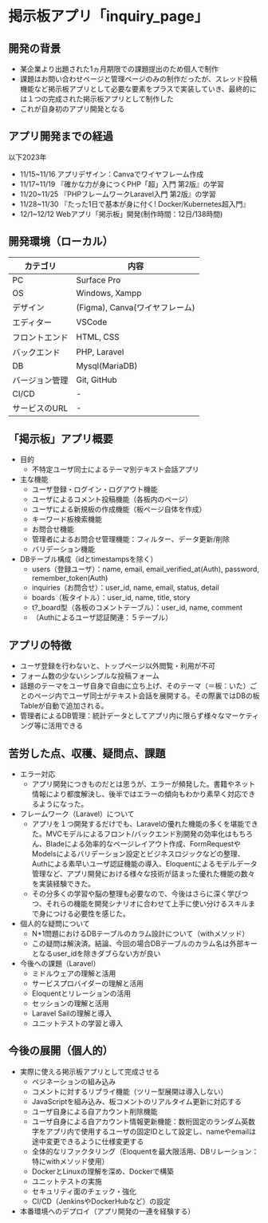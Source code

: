 
# 掲示板アプリ「inquiry_page」
## 開発の背景
- 某企業より出題された1ヵ月期限での課題提出のため個人で制作
- 課題はお問い合わせページと管理ページのみの制作だったが、スレッド投稿機能など掲示板アプリとして必要な要素をプラスで実装していき、最終的には１つの完成された掲示板アプリとして制作した
- これが自身初のアプリ開発となる
## アプリ開発までの経過
以下2023年
- 11/15~11/16 アプリデザイン：Canvaでワイヤフレーム作成
- 11/17~11/19 『確かな力が身につくPHP「超」入門 第2版』の学習
- 11/20~11/25 『PHPフレームワークLaravel入門 第2版』の学習
- 11/28~11/30 『たった1日で基本が身に付く! Docker/Kubernetes超入門』
- 12/1~12/12 Webアプリ「掲示板」開発(制作時間：12日/138時間)
## 開発環境（ローカル）
| カテゴリ | 内容 |
| --- | --- |
| PC | Surface Pro |
| OS | Windows, Xampp |
| デザイン | (Figma), Canva(ワイヤフレーム) |
| エディター | VSCode |
| フロントエンド | HTML, CSS |
| バックエンド | PHP, Laravel |
| DB | Mysql(MariaDB) |
| バージョン管理 | Git, GitHub |
| CI/CD | - |
| サービスのURL | - |
## 「掲示板」アプリ概要
- 目的
  - 不特定ユーザ同士によるテーマ別テキスト会話アプリ
- 主な機能
  - ユーザ登録・ログイン・ログアウト機能
  - ユーザによるコメント投稿機能（各板内のページ）
  - ユーザによる新規板の作成機能（板ページ自体を作成）
  - キーワード板検索機能
  - お問合せ機能
  - 管理者によるお問合せ管理機能：フィルター、データ更新/削除
  - バリデーション機能
- DBテーブル構成（idとtimestampsを除く）
  - users（登録ユーザ）：name, email, email_verified_at(Auth), password, remember_token(Auth)
  - inquiries（お問合せ）：user_id, name, email, status, detail
  - boards（板タイトル）：user_id, name, title, story
  - t?_board型（各板のコメントテーブル）：user_id, name, comment
  - （Authによるユーザ認証関連：５テーブル）
## アプリの特徴
- ユーザ登録を行わないと、トップページ以外閲覧・利用が不可
- フォーム数の少ないシンプルな投稿フォーム
- 話題のテーマをユーザ自身で自由に立ち上げ、そのテーマ（＝板：いた）ごとのページ内でユーザ同士がテキスト会話を展開する。その際裏ではDBの板Tableが自動で追加される。
- 管理者によるDB管理：統計データとしてアプリ内に限らず様々なマーケティング等に活用できる
## 苦労した点、収穫、疑問点、課題
- エラー対応
  - アプリ開発につきものだとは思うが、エラーが頻発した。書籍やネット情報により都度解決し、後半ではエラーの傾向もわかり素早く対応できるようになった。
- フレームワーク（Laravel）について
  - アプリを１つ開発するだけでも、Laravelの優れた機能の多くを堪能できた。MVCモデルによるフロント/バックエンド別開発の効率化はもちろん、Bladeによる効率的なページレイアウト作成、FormRequestやModelsによるバリデーション設定とビジネスロジックなどの整理、Authによる素早いユーザ認証機能の導入、Eloquentによるモデルデータ管理など、アプリ開発における様々な技術が詰まった優れた機能の数々を実装経験できた。
  - その分多くの学習や脳の整理も必要なので、今後はさらに深く学びつつ、それらの機能を開発シナリオに合わせて上手に使い分けるスキルまで身につける必要性を感じた。
- 個人的な疑問について
  - N+1問題におけるDBテーブルのカラム設計について（withメソッド）
  - この疑問は解決済。結論、今回の場合DBテーブルのカラム名は外部キーとなるuser_idを除きダブらない方が良い
- 今後への課題（Laravel）
  - ミドルウェアの理解と活用
  - サービスプロバイダーの理解と活用
  - Eloquentとリレーションの活用
  - セッションの理解と活用
  - Laravel Sailの理解と導入
  - ユニットテストの学習と導入
## 今後の展開（個人的）
- 実際に使える掲示板アプリとして完成させる
  - ペジネーションの組み込み
  - コメントに対するリプライ機能（ツリー型展開は導入しない）
  - JavaScriptを組み込み、板コメントのリアルタイム更新に対応する
  - ユーザ自身による自アカウント削除機能
  - ユーザ自身による自アカウント情報更新機能：数桁固定のランダム英数字をアプリ内で使用するユーザの固定IDとして設定し、nameやemailは途中変更できるように仕様変更する
  - 全体的なリファクタリング（Eloquentを最大限活用、DBリレーション：特にwithメソッド使用）
  - DockerとLinuxの理解を深め、Dockerで構築
  - ユニットテストの実施
  - セキュリティ面のチェック・強化
  - CI/CD（JenkinsやDockerHubなど）の設定
- 本番環境へのデプロイ（アプリ開発の一連を経験する）
